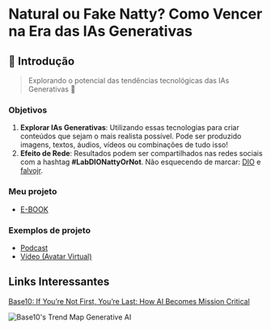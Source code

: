 # Natural ou Fake Natty? Como Vencer na Era das IAs Generativas

## 🚀 Introdução

>  Explorando o potencial das tendências tecnológicas das IAs Generativas 👀

### Objetivos

1. **Explorar IAs Generativas**: Utilizando essas tecnologias para criar conteúdos que sejam o mais realista possível. Pode ser produzido imagens, textos, áudios, vídeos ou combinações de tudo isso!
2. **Efeito de Rede**: Resultados podem ser compartilhados nas redes sociais com a hashtag **#LabDIONattyOrNot**. Não esquecendo de marcar: [DIO](https://www.linkedin.com/school/dio-makethechange) e [falvojr](https://www.linkedin.com/in/falvojr).


### Meu projeto
- [E-BOOK](/e-book.md)

### Exemplos de projeto
- [Podcast](/exemplos/PODCAST.md)
- [Vídeo (Avatar Virtual)](/exemplos/VIDEO.md)

## Links Interessantes

[Base10: If You’re Not First, You’re Last: How AI Becomes Mission Critical](https://base10.vc/post/generative-ai-mission-critical/)

![Base10's Trend Map Generative AI](https://github.com/digitalinnovationone/lab-natty-or-not/assets/730492/f4df26e8-f8f7-4419-8252-c69d73ea930c)
